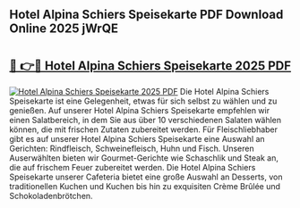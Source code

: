 ## Hotel Alpina Schiers Speisekarte PDF Download Online 2025 jWrQE

# <h2><a href="http://gc8n85.nevu.top/?p=Hotel+Alpina+Schiers+Speisekarte">🔗 👉🔴 Hotel Alpina Schiers Speisekarte 2025 PDF</a></h2>

[![Hotel Alpina Schiers Speisekarte 2025 PDF](https://i.imgur.com/dBaPXMq.png)](http://gc8n85.nevu.top/?p=Hotel+Alpina+Schiers+Speisekarte)
Die Hotel Alpina Schiers Speisekarte ist eine Gelegenheit, etwas für sich selbst zu wählen und zu genießen. Auf unserer Hotel Alpina Schiers Speisekarte empfehlen wir einen Salatbereich, in dem Sie aus über 10 verschiedenen Salaten wählen können, die mit frischen Zutaten zubereitet werden. Für Fleischliebhaber gibt es auf unserer Hotel Alpina Schiers Speisekarte eine Auswahl an Gerichten: Rindfleisch, Schweinefleisch, Huhn und Fisch. Unseren Auserwählten bieten wir Gourmet-Gerichte wie Schaschlik und Steak an, die auf frischem Feuer zubereitet werden. Die Hotel Alpina Schiers Speisekarte unserer Cafeteria bietet eine große Auswahl an Desserts, von traditionellen Kuchen und Kuchen bis hin zu exquisiten Crème Brûlée und Schokoladenbrötchen.
